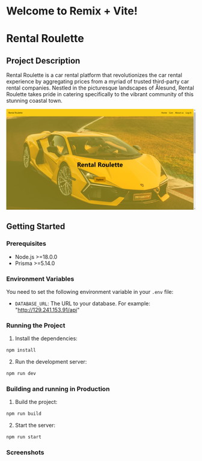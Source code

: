 # Welcome to Remix + Vite!

# Rental Roulette

## Project Description

Rental Roulette is a car rental platform that revolutionizes the car rental experience by aggregating prices from a myriad of trusted third-party car rental companies. Nestled in the picturesque landscapes of Ålesund, Rental Roulette takes pride in catering specifically to the vibrant community of this stunning coastal town.

![Screenshot of the website](public/screenshotRR.png)

## Getting Started

### Prerequisites

- Node.js >=18.0.0
- Prisma >=5.14.0

### Environment Variables

You need to set the following environment variable in your `.env` file:

- `DATABASE_URL`: The URL to your database. For example: "http://129.241.153.91/api"

### Running the Project

1. Install the dependencies:

```sh
npm install
```

2. Run the development server:

```sh
npm run dev
```

### Building and running in Production

1. Build the project:

```sh
npm run build
```

2. Start the server:

```sh
npm run start
```

### Screenshots
